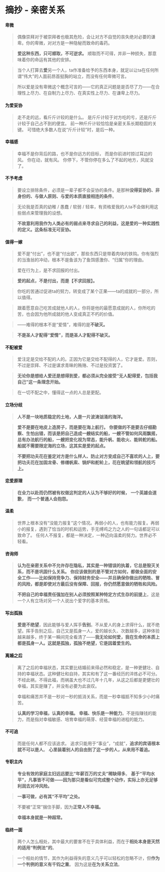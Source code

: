 # 摘抄 - 亲密关系

#### 卑微
> 偶像崇拜对于被崇拜者也极其危险，会让对方不自觉的丧失绝对必要的谦卑。你的卑微，对对方是一种隐秘而致命的毒药。

> **爱这种东西，只可顺取，不可逆求。**
> 顺取而不可得，并非一种损失，那意味着你的命运有其他的安排。

> 当个人打算去**爱**另一个人，ta作准备给予的东西本身，就足以让ta在任何所谓“伟大”的人面前昂首挺胸的站立，而没有任何卑微可言。

> 所以爱是没有卑微这个概念可言的——它的真正问题是是否尽了力——在合理性上尽力、在自制力上尽力、在真实性上尽力、在谦卑上尽力。

#### 为爱妥协
> 走不走的远，看斤斤计较的是什么。
> 是斤斤计较于对方吃的亏，还是斤斤计较于自己占不到的便宜。
> 前一种斤斤计较恰恰是亲密关系长期稳固的关键。
> 可惜绝大多数人在说“斤斤计较”时，是后一种。

#### 幸福感
>幸福不是你背后的路，也不是你远方的目标，
>而是你前进时掠过耳边的风。
>你在动，就有风。
>你停下，不管你停在多么了不起的地方，风就没了。


#### 不予考虑
>要设立排除条件，必须是一辈子都不会妥协的条件。是那种**没得妥协的、非身份的、与做人原则、与爱的本质直接相连的条件**。

>无论我是否真的幼稚 / 愚蠢 / 软弱 / 轻率，有资格爱我的人ta不会做利用这些弱点来管理我的设想。

>**不故意利用我作为人类必有的弱点来寻求自己的利益，这是爱的一种实践性的定义。这条标准无可妥协。**


#### 值得一嫁
>爱不是“付出”，也不是“付出欲”，那些东西只是带着肉块的铁钩。你有强烈的当渔翁的冲动，根本不是鱼该为了鱼饵感激你、“归属”你的理由。

>爱在行为上，是不求回报的付出。

>**爱的起点，不是付出，而是【不求回报】。**

>你吃的苦通过促进ta的努力，转变成了某个正果——ta的成就的一部分，所以值得。

>跟着愿意自己吃苦成就他人的人，你将是他的最愿意成就的人，你所吃的苦，也会因为他所成就的他人变成真正不朽的价值。

>——难得的根本不是“爱情”，难得的是**不破灭。**

>**不是圣人才配得“爱情”，而是圣人才配得不破灭。**



#### 不配被爱
>爱注定是交给不配的人的。正因为它是交给不配得的人，它才是爱。否则，不过是崇拜、不过是谋求青睐的贿赂、不过是投资罢了。

>**无论你是想给人爱还是想得到爱，都必须从完全接受“无人配得爱，包括我自己”这一条理念开始。**

>在一切不配之中，懂得这一点的人总是更配。

#### 立场分歧
>**人不是一块地质稳定的土地，人是一片波涛汹涌的海洋。**

>**爱不是要在地皮上造房子，而是要在海上航行。**
>**你要做的不是要去仔细勘察、生怕出错，而该是把自己造成一艘结实的船，一艘不管如何风雨飘摇，总有办法航行的船，一艘把变化视为常态，能升帆、能收火、能转舵的船。**
>**船就不需要限定海的立场，这其实是爱的起点。**

>**不要把功夫花在鉴定对方是什么样人、防止对方变成自己不喜欢的人上，要把功夫花在加固龙骨、修缮帆索、锅炉和舵轮上，花在眺望和领航的技巧上。**


#### 恋爱原理
>**在全力以赴而仍然被有权做这判定的人认为不够好的时候，**
>**一个英雄会道歉，**
>**而一个普通人会抱怨。**

#### 温柔
>世界上根本没有“没能力报复”这个情况。再弱小的人，也有能力报复。再弱小的报复，遇到了恰当的时机和运势，手无缚鸡之力之人的一句话都足可以致命了。
>任何人不报复，都是一种决定，一种迈向温柔的努力。世界必不轻看。

#### 咨询师
>**认为在亲密关系中不允许存在隐私，其实是一种错误的执着，它总是毁灭关系，而不是巩固什么关系。**
>**你应该做到的是不管对方如何，都做全面的安全工作——比如保持竞争力、保持财务安全——并且确保你做出的牺牲、冒的风险，都是即使对方最后没有保障、回报，你仍然愿意做的牺牲和风险。**

>**不把自己的幸福责任强加在别人必须按照某种特定方式生存的前提上**，这是一个人有立场对另一个人说出个爱字的基本资格。


#### 写出孤独
> **爱是不绝望**，因此能够与爱人挥手**告别**。不从爱人的身上求得什么，就不绝望。挥手告别之后，自己又是孤身一人，爱的越长久、次数越多，这种体验越来越多，终于某一瞬间完全看清了——**我无论如何爱，我在生命的本质上都是孤身一人。这就是孤独，孤独不绝望，它是因着爱生的。**



#### 离婚之后
>离了之后的幸福状态，其实要比结婚前来得必然和稳定，是一种更健壮、自持的幸福状态。这种健壮和自持，其实和有了这一番经历的淬炼必不可分。不经此祸，不得此福，而祸虽大也不过几年十几年，从这之后都是更健壮的幸福，其实是赚了，并没有必要为此哀叹。

>幸福和痛苦并不是一秒对一秒的抵消关系，而是一秒幸福抵不知多少小时痛苦。

>**认真的学习幸福，认真的幸福。**
>**幸福、快乐是一种能力**。不是指赚钱的能力，而是指对幸福敏感、培育幸福的萌芽、经营幸福的进程的能力。

#### 不可追
> 而是任何人都不应该追求。
> 追求只能用于“事业”，“成就”，**追求的宾语根本就不可以是人**。
> **心里装着别人的自由到了这一步的人，从来用不着追。**


#### 专职主内
>**专业有效的家庭主妇远远要比“年薪百万的丈夫”稀缺得多**。
>**基于“平均水平”，凡事皆不可做——因为那只是看似可完成整个动作，实际上亦无足够利润去对冲风险。**

>**一事可做，必有其“不平均”之处。**

>不要被“正常”捆住手脚，因为**正常人不幸福。**

>**幸福本身就是一种超常。**


#### 临终一面
>两个人怎么相处，其中最大的要害不在于具体利益，而在于**相处本身是天然的适用“判例法”的**。

>一个相处的情节，其作为利益得失的意义几乎可以轻松的忽略不计，但**作为一个判例的意义有千钧之重**。
>因为这是**在为关系立法**。

